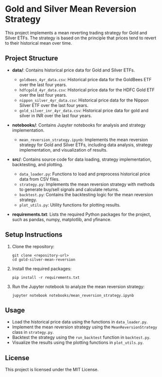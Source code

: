 # Gold and Silver Mean Reversion Strategy

This project implements a mean reverting trading strategy for Gold and Silver ETFs. The strategy is based on the principle that prices tend to revert to their historical mean over time. 

## Project Structure

- **data/**: Contains historical price data for Gold and Silver ETFs.
  - `goldbees_4yr_data.csv`: Historical price data for the GoldBees ETF over the last four years.
  - `hdfcgold_4yr_data.csv`: Historical price data for the HDFC Gold ETF over the last four years.
  - `nippon_silver_4yr_data.csv`: Historical price data for the Nippon Silver ETF over the last four years.
  - `gold_silver_inr_4yr_data.csv`: Historical price data for gold and silver in INR over the last four years.

- **notebooks/**: Contains Jupyter notebooks for analysis and strategy implementation.
  - `mean_reversion_strategy.ipynb`: Implements the mean reversion strategy for Gold and Silver ETFs, including data analysis, strategy implementation, and visualization of results.

- **src/**: Contains source code for data loading, strategy implementation, backtesting, and plotting.
  - `data_loader.py`: Functions to load and preprocess historical price data from CSV files.
  - `strategy.py`: Implements the mean reversion strategy with methods to generate buy/sell signals and calculate returns.
  - `backtest.py`: Contains the backtesting logic for the mean reversion strategy.
  - `plot_utils.py`: Utility functions for plotting results.

- **requirements.txt**: Lists the required Python packages for the project, such as pandas, numpy, matplotlib, and yfinance.

## Setup Instructions

1. Clone the repository:
   ```
   git clone <repository-url>
   cd gold-silver-mean-reversion
   ```

2. Install the required packages:
   ```
   pip install -r requirements.txt
   ```

3. Run the Jupyter notebook to analyze the mean reversion strategy:
   ```
   jupyter notebook notebooks/mean_reversion_strategy.ipynb
   ```

## Usage

- Load the historical price data using the functions in `data_loader.py`.
- Implement the mean reversion strategy using the `MeanReversionStrategy` class in `strategy.py`.
- Backtest the strategy using the `run_backtest` function in `backtest.py`.
- Visualize the results using the plotting functions in `plot_utils.py`.

## License

This project is licensed under the MIT License.